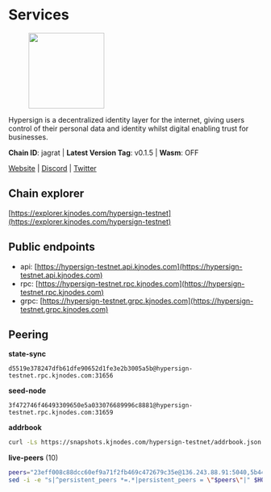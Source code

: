 # Services

<figure><img src="https://raw.githubusercontent.com/kj89/testnet_manuals/main/pingpub/logos/hypersign.png" width="150" alt=""><figcaption></figcaption></figure>

Hypersign is a decentralized identity layer for the internet, giving  users control of their personal data and identity whilst digital  enabling trust for businesses.

**Chain ID**: jagrat | **Latest Version Tag**: v0.1.5 | **Wasm**: OFF

[Website](https://hypersign.id) | [Discord](https://discord.gg/DmuUjMrHVw) | [Twitter](https://twitter.com/hypersignchain)




## Chain explorer
[https://explorer.kjnodes.com/hypersign-testnet](https://explorer.kjnodes.com/hypersign-testnet)

## Public endpoints

* api: [https://hypersign-testnet.api.kjnodes.com](https://hypersign-testnet.api.kjnodes.com)
* rpc: [https://hypersign-testnet.rpc.kjnodes.com](https://hypersign-testnet.rpc.kjnodes.com)
* grpc: [https://hypersign-testnet.grpc.kjnodes.com](https://hypersign-testnet.grpc.kjnodes.com)

## Peering

**state-sync**

```text
d5519e378247dfb61dfe90652d1fe3e2b3005a5b@hypersign-testnet.rpc.kjnodes.com:31656
```

**seed-node**

```text
3f472746f46493309650e5a033076689996c8881@hypersign-testnet.rpc.kjnodes.com:31659
```

**addrbook**
```bash
curl -Ls https://snapshots.kjnodes.com/hypersign-testnet/addrbook.json > $HOME/.hid-node/config/addrbook.json
```

**live-peers** (10)
```bash
peers="23eff008c88dcc60ef9a71f2fb469c472679c35e@136.243.88.91:5040,5b4482bfe02384184470070c3d3a4465cf0c18d4@144.91.82.61:31656,0c6758a3f4554bbc67da73993bbb697764c5c534@38.242.142.227:26656,3a9defcd334cefd6b8143ec1ecd8be5e51f1c1c5@95.214.53.46:46656,efcb16ec33d8e6233d1068fff679c6fd64bf5802@65.108.225.158:10956,c1b6d86f46eab9d0aa2e4399cddb9cf05d13621a@65.108.206.118:60556,2641ddcf28d8adf448edb573de1efba0b6971d9e@178.154.222.128:26656,ec5127072c252f7246fb66f7e7762423a23ff6bd@154.12.228.93:31656,d5519e378247dfb61dfe90652d1fe3e2b3005a5b@65.109.68.190:31656,610843eda2f0388cb8e75917e8c1f63350bd3bd1@154.26.131.130:16656"
sed -i -e "s|^persistent_peers *=.*|persistent_peers = \"$peers\"|" $HOME/.hid-node/config/config.toml
```
